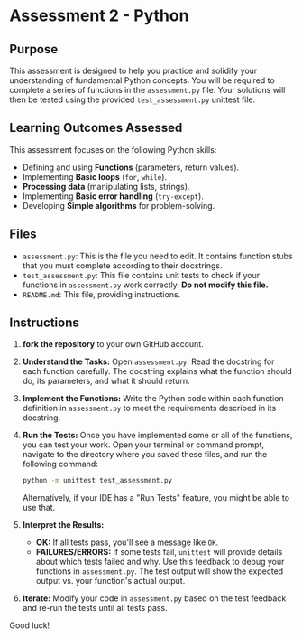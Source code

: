 # Assessment 2 - Python

## Purpose
This assessment is designed to help you practice and solidify your understanding of fundamental Python concepts. You will be required to complete a series of functions in the `assessment.py` file. Your solutions will then be tested using the provided `test_assessment.py` unittest file.

## Learning Outcomes Assessed
This assessment focuses on the following Python skills:
- Defining and using **Functions** (parameters, return values).
- Implementing **Basic loops** (`for`, `while`).
- **Processing data** (manipulating lists, strings).
- Implementing **Basic error handling** (`try-except`).
- Developing **Simple algorithms** for problem-solving.

## Files
- `assessment.py`: This is the file you need to edit. It contains function stubs that you must complete according to their docstrings.
- `test_assessment.py`: This file contains unit tests to check if your functions in `assessment.py` work correctly. **Do not modify this file.**
- `README.md`: This file, providing instructions.

## Instructions
1. **fork the repository** to your own GitHub account.
2.  **Understand the Tasks:**
    Open `assessment.py`. Read the docstring for each function carefully. The docstring explains what the function should do, its parameters, and what it should return.

3. **Implement the Functions:**
    Write the Python code within each function definition in `assessment.py` to meet the requirements described in its docstring.

4.  **Run the Tests:**
    Once you have implemented some or all of the functions, you can test your work. Open your terminal or command prompt, navigate to the directory where you saved these files, and run the following command:
    ```bash
    python -m unittest test_assessment.py
    ```
    Alternatively, if your IDE has a "Run Tests" feature, you might be able to use that.

5.  **Interpret the Results:**
    - **OK:** If all tests pass, you'll see a message like `OK`.
    - **FAILURES/ERRORS:** If some tests fail, `unittest` will provide details about which tests failed and why. Use this feedback to debug your functions in `assessment.py`. The test output will show the expected output vs. your function's actual output.

6.  **Iterate:**
    Modify your code in `assessment.py` based on the test feedback and re-run the tests until all tests pass.

Good luck!